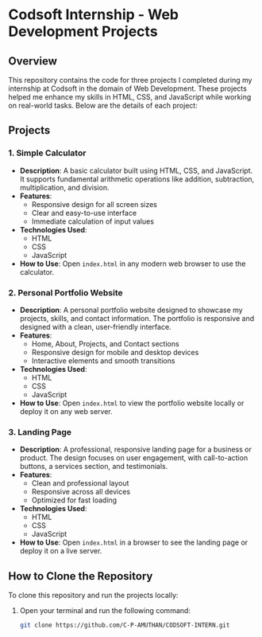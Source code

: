 # Codsoft Internship - Web Development Projects

## Overview
This repository contains the code for three projects I completed during my internship at Codsoft in the domain of Web Development. These projects helped me enhance my skills in HTML, CSS, and JavaScript while working on real-world tasks. Below are the details of each project:

## Projects

### 1. Simple Calculator
- **Description**: A basic calculator built using HTML, CSS, and JavaScript. It supports fundamental arithmetic operations like addition, subtraction, multiplication, and division.
- **Features**:
  - Responsive design for all screen sizes
  - Clear and easy-to-use interface
  - Immediate calculation of input values
- **Technologies Used**: 
  - HTML
  - CSS
  - JavaScript
- **How to Use**: Open `index.html` in any modern web browser to use the calculator.

### 2. Personal Portfolio Website
- **Description**: A personal portfolio website designed to showcase my projects, skills, and contact information. The portfolio is responsive and designed with a clean, user-friendly interface.
- **Features**:
  - Home, About, Projects, and Contact sections
  - Responsive design for mobile and desktop devices
  - Interactive elements and smooth transitions
- **Technologies Used**:
  - HTML
  - CSS
  - JavaScript
- **How to Use**: Open `index.html` to view the portfolio website locally or deploy it on any web server.

### 3. Landing Page
- **Description**: A professional, responsive landing page for a business or product. The design focuses on user engagement, with call-to-action buttons, a services section, and testimonials.
- **Features**:
  - Clean and professional layout
  - Responsive across all devices
  - Optimized for fast loading
- **Technologies Used**:
  - HTML
  - CSS
  - JavaScript
- **How to Use**: Open `index.html` in a browser to see the landing page or deploy it on a live server.

## How to Clone the Repository
To clone this repository and run the projects locally:
1. Open your terminal and run the following command:
   ```bash
   git clone https://github.com/C-P-AMUTHAN/CODSOFT-INTERN.git
